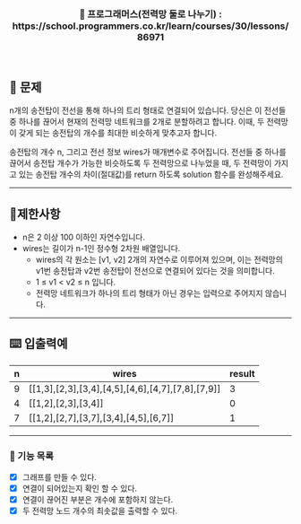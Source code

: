 <h3 align="center"> 
    📢 프로그래머스(전력망 둘로 나누기) : https://school.programmers.co.kr/learn/courses/30/lessons/86971
</h3>

<br>

## 🚀 문제
n개의 송전탑이 전선을 통해 하나의 트리 형태로 연결되어 있습니다. 당신은 이 전선들 중 하나를 끊어서 현재의 전력망 네트워크를 2개로 분할하려고 합니다. 이때, 두 전력망이 갖게 되는 송전탑의 개수를 최대한 비슷하게 맞추고자 합니다.

송전탑의 개수 n, 그리고 전선 정보 wires가 매개변수로 주어집니다. 전선들 중 하나를 끊어서 송전탑 개수가 가능한 비슷하도록 두 전력망으로 나누었을 때, 두 전력망이 가지고 있는 송전탑 개수의 차이(절대값)를 return 하도록 solution 함수를 완성해주세요.

---
## 🚦제한사항
- n은 2 이상 100 이하인 자연수입니다.
- wires는 길이가 n-1인 정수형 2차원 배열입니다.
  - wires의 각 원소는 [v1, v2] 2개의 자연수로 이루어져 있으며, 이는 전력망의 v1번 송전탑과 v2번 송전탑이 전선으로 연결되어 있다는 것을 의미합니다.
  - 1 ≤ v1 < v2 ≤ n 입니다.
  - 전력망 네트워크가 하나의 트리 형태가 아닌 경우는 입력으로 주어지지 않습니다.

---

## ⌨️ 입출력예
| n | wires                                          | result |
|---|------------------------------------------------|--------|
| 9 | [[1,3],[2,3],[3,4],[4,5],[4,6],[4,7],[7,8],[7,9]] | 3      |
| 4 | [[1,2],[2,3],[3,4]]                            | 0      |
| 7 | [[1,2],[2,7],[3,7],[3,4],[4,5],[6,7]]          | 1      |



---

### 📜 기능 목록
- [x] 그래프를 만들 수 있다.
- [x] 연결이 되어있는지 확인 할 수 있다.
- [x] 연결이 끊어진 부분은 개수에 포함하지 않는다.
- [x] 두 전력망 노드 개수의 최솟값을 출력할 수 있다.
